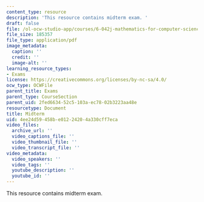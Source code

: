 ```yaml
---
content_type: resource
description: 'This resource contains midterm exam. '
draft: false
file: /ol-ocw-studio-app/courses/6-042j-mathematics-for-computer-science-fall-2010/4ee24d59458be01224204a330cff7eca_MIT6_042JF10_midterm.pdf
file_size: 185357
file_type: application/pdf
image_metadata:
  caption: ''
  credit: ''
  image-alt: ''
learning_resource_types:
- Exams
license: https://creativecommons.org/licenses/by-nc-sa/4.0/
ocw_type: OCWFile
parent_title: Exams
parent_type: CourseSection
parent_uid: 2fed6634-52c5-103a-ec78-02b3223aa48e
resourcetype: Document
title: Midterm
uid: 4ee24d59-458b-e012-2420-4a330cff7eca
video_files:
  archive_url: ''
  video_captions_file: ''
  video_thumbnail_file: ''
  video_transcript_file: ''
video_metadata:
  video_speakers: ''
  video_tags: ''
  youtube_description: ''
  youtube_id: ''
---
```

This resource contains midterm exam.